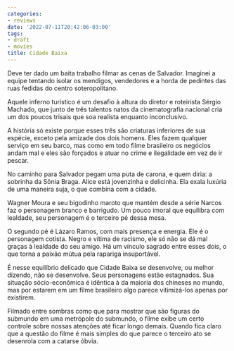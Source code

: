 ```yaml
---
categories:
- reviews
date: '2022-07-11T20:42:06-03:00'
tags:
- draft
- movies
title: Cidade Baixa
---
```


Deve ter dado um baita trabalho filmar as cenas de Salvador. Imaginei a equipe tentando isolar os mendigos, vendedores e a horda de pedintes das ruas fedidas do centro soteropolitano.

Aquele inferno turístico é um desafio à altura do diretor e roteirista Sérgio Machado, que junto de três talentos natos da cinematografia nacional cria um dos poucos trisais que soa realista enquanto inconclusivo.

A história só existe porque esses três são criaturas inferiores de sua espécie, exceto pela amizade dos dois homens. Eles fazem qualquer serviço em seu barco, mas como em todo filme brasileiro os negócios andam mal e eles são forçados e atuar no crime e ilegalidade em vez de ir pescar.

No caminho para Salvador pegam uma puta de carona, e quem diria: a sobrinha da Sônia Braga. Alice está jovenzinha e delicinha. Ela exala luxúria de uma maneira suja, o que combina com a cidade.

Wagner Moura e seu bigodinho maroto que mantém desde a série Narcos faz o personagem branco e barrigudo. Um pouco imoral que equilibra com lealdade, seu personagem é o terceiro pé dessa mesa.

O segundo pé é Lázaro Ramos, com mais presença e energia. Ele é o personagem cotista. Negro e vítima de racismo, ele só não se dá mal graças à lealdade do seu amigo. Há um vínculo sagrado entre esses dois, o que torna a paixão mútua pela rapariga insuportável.

É nesse equilíbrio delicado que Cidade Baixa se desenvolve, ou melhor dizendo, não se desenvolve. Seus personagens estão estagnados. Sua situação sócio-econômica é idêntica à da maioria dos chineses no mundo, mas por estarem em um filme brasileiro algo parece vitimizá-los apenas por existirem.

Filmado entre sombras como que para mostrar que são figuras do submundo em uma metrópole do submundo, o filme exibe um certo controle sobre nossas atenções até ficar longo demais. Quando fica claro que a questão do filme é mais simples do que parece o terceiro ato se desenrola com a catarse óbvia.

